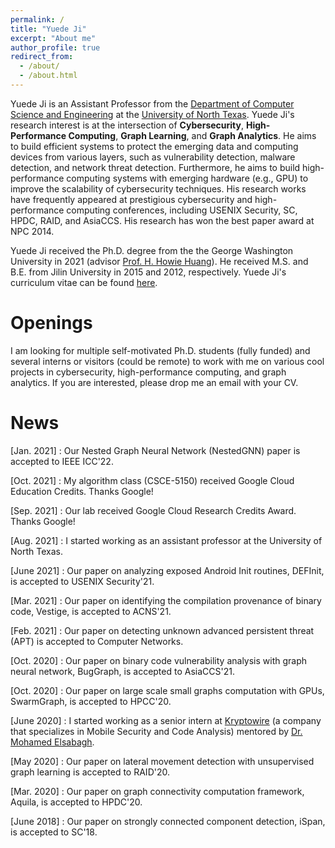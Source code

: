 ```yaml
---
permalink: /
title: "Yuede Ji"
excerpt: "About me"
author_profile: true
redirect_from:
  - /about/
  - /about.html
---
```


Yuede Ji is an Assistant Professor from the [Department of Computer Science and Engineering](https://computerscience.engineering.unt.edu/) at the [University of North Texas](https://www.unt.edu/).
Yuede Ji's research interest is at the intersection of <strong>Cybersecurity</strong>, <strong>High-Performance Computing</strong>, <strong>Graph Learning</strong>, and <strong>Graph Analytics</strong>. He aims to build efficient systems to protect the emerging data and computing devices from various layers, such as vulnerability detection, malware detection, and network threat detection. Furthermore, he aims to build high-performance computing systems with emerging hardware (e.g., GPU) to improve the scalability of cybersecurity techniques. His research works have frequently appeared at prestigious cybersecurity and high-performance computing conferences, including USENIX Security, SC, HPDC, RAID, and AsiaCCS. His research has won the best paper award at NPC 2014.

Yuede Ji received the Ph.D. degree from the the George Washington University in 2021 (advisor [Prof. H. Howie Huang](https://www.seas.gwu.edu/howie-huang)). He received M.S. and B.E. from Jilin University in 2015 and 2012, respectively. Yuede Ji's curriculum vitae can be found [here](../files/cv_yuede.pdf).

Openings
======
I am looking for multiple self-motivated Ph.D. students (fully funded) and several interns or visitors (could be remote) to work with me on various cool projects in cybersecurity, high-performance computing, and graph analytics. If you are interested, please drop me an email with your CV.

News
======
[Jan. 2021] : Our Nested Graph Neural Network (NestedGNN) paper is accepted to IEEE ICC'22.

[Oct. 2021] : My algorithm class (CSCE-5150) received Google Cloud Education Credits. Thanks Google!

[Sep. 2021] : Our lab received Google Cloud Research Credits Award. Thanks Google!

[Aug. 2021] : I started working as an assistant professor at the University of North Texas.

[June 2021] : Our paper on analyzing exposed Android Init routines, DEFInit, is accepted to USENIX Security'21.

[Mar. 2021] : Our paper on identifying the compilation provenance of binary code, Vestige, is accepted to ACNS'21.

[Feb. 2021] : Our paper on detecting unknown advanced persistent threat (APT) is accepted to Computer Networks.

[Oct. 2020] : Our paper on binary code vulnerability analysis with graph neural network, BugGraph, is accepted to AsiaCCS'21.

[Oct. 2020] : Our paper on large scale small graphs computation with GPUs, SwarmGraph, is accepted to HPCC'20.

[June 2020] : I started working as a senior intern at [Kryptowire](https://www.kryptowire.com/) (a company that specializes in Mobile Security and Code Analysis) mentored by [Dr. Mohamed Elsabagh](https://scholar.google.com/citations?user=HKp90HUAAAAJ&hl=en).

[May 2020] : Our paper on lateral movement detection with unsupervised graph learning is accepted to RAID'20.

[Mar. 2020] : Our paper on graph connectivity computation framework, Aquila, is accepted to HPDC'20.

[June 2018] : Our paper on strongly connected component detection, iSpan, is accepted to SC'18.
